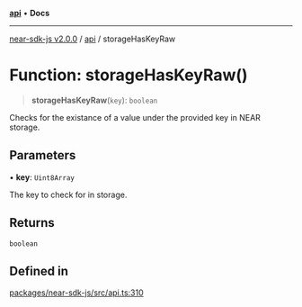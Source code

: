 [**api**](../README.md) • **Docs**

***

[near-sdk-js v2.0.0](../../packages.md) / [api](../README.md) / storageHasKeyRaw

# Function: storageHasKeyRaw()

> **storageHasKeyRaw**(`key`): `boolean`

Checks for the existance of a value under the provided key in NEAR storage.

## Parameters

• **key**: `Uint8Array`

The key to check for in storage.

## Returns

`boolean`

## Defined in

[packages/near-sdk-js/src/api.ts:310](https://github.com/dim-daskalov/near-sdk-js/blob/cf610b7475ae1e74bbe6227c6e21559649e3c5c3/packages/near-sdk-js/src/api.ts#L310)
